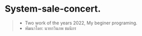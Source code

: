 # System-sale-concert.
> * Two work of the years 2022, My beginer programing.
> * พัฒนาโดย: นายกวินภพ ชมนิกร